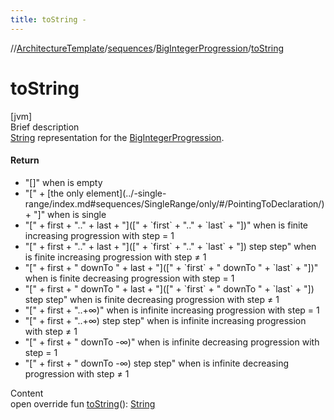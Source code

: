 ```yaml
---
title: toString -
---
```

//[ArchitectureTemplate](../../index.md)/[sequences](../index.md)/[BigIntegerProgression](index.md)/[toString](to-string.md)



# toString  
[jvm]  
Brief description  
[String](https://kotlinlang.org/api/latest/jvm/stdlib/kotlin.text/index.html) representation for the [BigIntegerProgression](index.md).  
  


#### Return  
<ul><li>"[]" when is empty</li><li>"[" + [the only element](../-single-range/index.md#sequences/SingleRange/only/#/PointingToDeclaration/) + "]" when is single</li><li>"[" + first + ".." + last + "]([" + `first` + ".." + `last` + "])" when is finite increasing progression with step = 1</li><li>"[" + first + ".." + last + "]([" + `first` + ".." + `last` + "]) step step" when is finite increasing progression with step ≠ 1</li><li>"[" + first + " downTo " + last + "]([" + `first` + " downTo " + `last` + "])" when is finite decreasing progression with step = 1</li><li>"[" + first + " downTo " + last + "]([" + `first` + " downTo " + `last` + "]) step step" when is finite decreasing progression with step ≠ 1</li><li>"[" + first + "..+∞)" when is infinite increasing progression with step = 1</li><li>"[" + first + "..+∞) step step" when is infinite increasing progression with step ≠ 1</li><li>"[" + first + " downTo -∞)" when is infinite decreasing progression with step = 1</li><li>"[" + first + " downTo -∞) step step" when is infinite decreasing progression with step ≠ 1</li></ul>  
  
  
Content  
open override fun [toString](to-string.md)(): [String](https://kotlinlang.org/api/latest/jvm/stdlib/kotlin/-string/index.html)  



